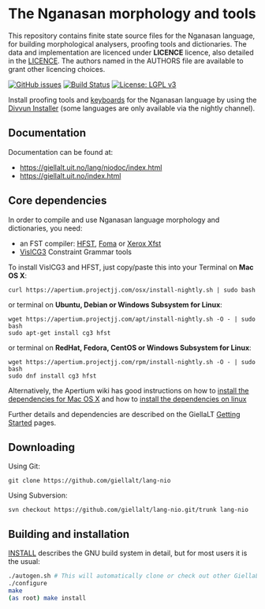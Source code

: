 The Nganasan morphology and tools
==========================================

This repository contains finite state source files for the Nganasan language,
for building morphological analysers, proofing tools
and dictionaries. The data and implementation are licenced under __LICENCE__
licence, also detailed in the
[LICENCE](https://github.com/giellalt/lang-nio/blob/develop/LICENCE). The
authors named in the AUTHORS file are available to grant other licencing
choices.

[![GitHub issues](https://img.shields.io/github/issues-raw/giellalt/lang-nio)](https://github.com/giellalt/lang-nio/issues)
 [![Build Status](https://github.com/giellalt/lang-nio/workflows/Build%20Speller%20Archives%20and%20Bundles/badge.svg)](https://github.com/giellalt/lang-nio/actions)
[![License: LGPL v3](https://img.shields.io/badge/License-LGPL%20v3-blue.svg)](https://www.gnu.org/licenses/lgpl-3.0)

Install proofing tools and [keyboards](https://github.com/giellalt/keyboard-nio)
for the Nganasan language by using the [Divvun Installer](http://divvun.no)
(some languages are only available via the nightly channel).

Documentation
-------------

Documentation can be found at:

-   <https://giellalt.uit.no/lang/niodoc/index.html>
-   <https://giellalt.uit.no/index.html>

Core dependencies
-----------------

In order to compile and use Nganasan language morphology and
dictionaries, you need:

- an FST compiler: [HFST](https://github.com/hfst/hfst), [Foma](https://github.com/mhulden/foma) or [Xerox Xfst](https://web.stanford.edu/~laurik/fsmbook/home.html)
- [VislCG3](https://visl.sdu.dk/svn/visl/tools/vislcg3/trunk) Constraint Grammar tools

To install VislCG3 and HFST, just copy/paste this into your Terminal on **Mac OS X**:

```
curl https://apertium.projectjj.com/osx/install-nightly.sh | sudo bash
```

or terminal on **Ubuntu, Debian or Windows Subsystem for Linux**:

```
wget https://apertium.projectjj.com/apt/install-nightly.sh -O - | sudo bash
sudo apt-get install cg3 hfst
```

or terminal on **RedHat, Fedora, CentOS or Windows Subsystem for Linux**:

```
wget https://apertium.projectjj.com/rpm/install-nightly.sh -O - | sudo bash
sudo dnf install cg3 hfst
```

Alternatively, the Apertium wiki has good instructions on how to [install the dependencies for Mac
OS X](https://wiki.apertium.org/wiki/Apertium_on_Mac_OS_X) and how to [install
the dependencies on
linux](https://wiki.apertium.org/wiki/Installation_of_grammar_libraries)

Further details and dependencies are described on the GiellaLT [Getting Started](https://giellalt.uit.no/infra/GettingStarted.html) pages.

Downloading
-----------

Using Git:
```
git clone https://github.com/giellalt/lang-nio
```

Using Subversion:
```
svn checkout https://github.com/giellalt/lang-nio.git/trunk lang-nio
```

Building and installation
-------------------------

[INSTALL](https://github.com/giellalt/lang-nio/blob/develop/INSTALL)
describes the GNU build system in detail, but for most users it is the usual:

```sh
./autogen.sh # This will automatically clone or check out other GiellaLT dependencies
./configure
make
(as root) make install
```

